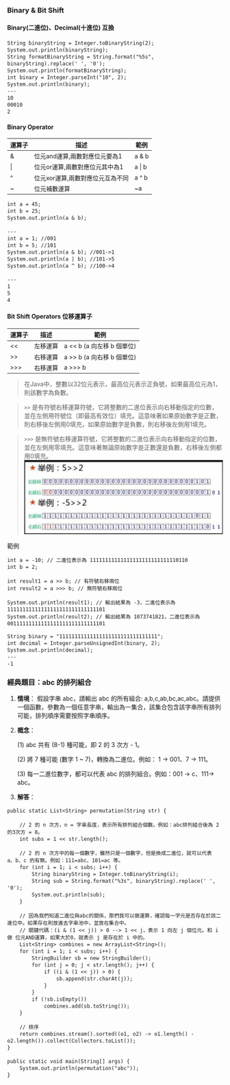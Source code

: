 ### Binary & Bit Shift

#### Binary(二進位)、Decimal(十進位) 互換

```
String binaryString = Integer.toBinaryString(2);
System.out.println(binaryString);
String formatBinaryString = String.format("%5s", binaryString).replace(' ', '0');
System.out.println(formatBinaryString);
int binary = Integer.parseInt("10", 2);
System.out.println(binary);
---
10
00010
2
```

#### Binary Operator

| 運算子 | 描述 | 範例 |
| --- | --- | --- |
| & | 位元and運算,兩數對應位元要為1 | a & b |
| \| | 位元or運算,兩數對應位元其中為1 | a \| b |
| ^ | 位元xor運算,兩數對應位元互為不同 | a ^ b |
| ~ | 位元補數運算 | ~a |

```
int a = 45;
int b = 25;
System.out.println(a & b);

---
int a = 1; //001
int b = 5; //101
System.out.println(a & b); //001->1
System.out.println(a | b); //101->5
System.out.println(a ^ b); //100->4

---
1
5
4
```

#### Bit Shift Operators 位移運算子

| 運算子 | 描述 | 範例 |
| --- | --- | --- |
| << |左移運算 | a << b (a 向左移 b 個單位) |
| >> |右移運算 | a >> b (a 向右移 b 個單位) |
| >>> |右移運算 | a >>> b |

> 在Java中，整數以32位元表示，最高位元表示正負號，如果最高位元為1，則該數字為負數。

> `>>` 是有符號右移運算符號，它將整數的二進位表示向右移動指定的位數，並在左側用符號位（即最高有效位）填充。這意味著如果原始數字是正數，則右移後左側用0填充，如果原始數字是負數，則右移後左側用1填充。

> `>>>` 是無符號右移運算符號，它將整數的二進位表示向右移動指定的位數，並在左側用零填充。這意味著無論原始數字是正數還是負數，右移後左側都用0填充。
> ![Alt text](image-179.png)

範例
```
int a = -10; // 二進位表示為 11111111111111111111111111110110
int b = 2;

int result1 = a >> b; // 有符號右移兩位
int result2 = a >>> b; // 無符號右移兩位

System.out.println(result1); // 輸出結果為 -3，二進位表示為 11111111111111111111111111111101
System.out.println(result2); // 輸出結果為 1073741821，二進位表示為 00111111111111111111111111111101
```

```
String binary = "11111111111111111111111111111111";
int decimal = Integer.parseUnsignedInt(binary, 2);
System.out.println(decimal);
---
-1
```
### 經典題目：abc 的排列組合

1. **情境**： 假設字串 abc，請輸出 abc 的所有組合: a,b,c,ab,bc,ac,abc。請提供一個函數，參數為一個任意字串，輸出為一集合，該集合包含該字串所有排列可能，排列順序需要按照字串順序。

2. **概念**：

    (1) abc 共有 (8-1) 種可能，即 2 的 3 次方 - 1。

    (2) 將 7 種可能 (數字 1 ~ 7)，轉換為二進位。例如： 1 -> 001、7 -> 111。

    (3) 每一二進位數字，都可以代表 abc 的排列組合。例如：001 -> c、111-> abc。

3. **解答**：

```
public static List<String> permutation(String str) {

    // 2 的 n 次方，n = 字串長度，表示所有排列組合個數。例如：abc排列組合後為 2的3次方 = 8。
    int subs = 1 << str.length();

    // 2 的 n 次方中的每一個數字，雖然只是一個數字，但是換成二進位，就可以代表 a、b、c 的有無。例如：111=abc、101=ac 等。
    for (int i = 1; i < subs; i++) {
        String binaryString = Integer.toBinaryString(i);
        String sub = String.format("%3s", binaryString).replace(' ', '0');
        System.out.println(sub);
    }

    // 因為我們知道二進位與abc的關係，那們我可以做運算，確認每一字元是否存在於該二進位中。如果存在則放進去字串池中，並放在集合中。
    // 關鍵代碼：(i & (1 << j)) > 0 --> 1 << j，表示 1 向左 j 個位元。和 i 做 位元AND運算，如果大於0，就表示 j 是存在於 i 中的。
    List<String> combines = new ArrayList<String>();
    for (int i = 1; i < subs; i++) {
        StringBuilder sb = new StringBuilder();
        for (int j = 0; j < str.length(); j++) {
            if ((i & (1 << j)) > 0) {
                sb.append(str.charAt(j));
            }
        }
        if (!sb.isEmpty())
            combines.add(sb.toString());
    }

    // 排序
    return combines.stream().sorted((o1, o2) -> o1.length() - o2.length()).collect(Collectors.toList());
}

public static void main(String[] args) {
    System.out.println(permutation("abc"));
}
```